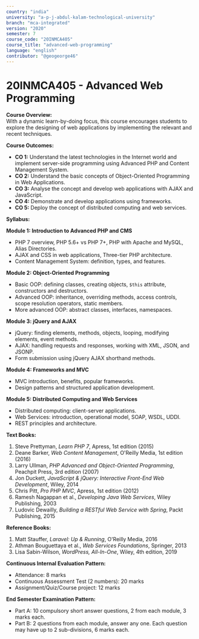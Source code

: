 ```yaml
---
country: "india"
university: "a-p-j-abdul-kalam-technological-university"
branch: "mca-integrated"
version: "2020"
semester: 7
course_code: "20INMCA405"
course_title: "advanced-web-programming"
language: "english"
contributor: "@geogeorge46"
---
```


# 20INMCA405 - Advanced Web Programming

**Course Overview:**  
With a dynamic learn-by-doing focus, this course encourages students to explore the designing of web applications by implementing the relevant and recent techniques.

**Course Outcomes:**  
- **CO 1:** Understand the latest technologies in the Internet world and implement server-side programming using Advanced PHP and Content Management System.  
- **CO 2:** Understand the basic concepts of Object-Oriented Programming in Web Applications.  
- **CO 3:** Analyse the concept and develop web applications with AJAX and JavaScript.  
- **CO 4:** Demonstrate and develop applications using frameworks.  
- **CO 5:** Deploy the concept of distributed computing and web services.

**Syllabus:**

**Module 1: Introduction to Advanced PHP and CMS**  
- PHP 7 overview, PHP 5.6+ vs PHP 7+, PHP with Apache and MySQL, Alias Directories.  
- AJAX and CSS in web applications, Three-tier PHP architecture.  
- Content Management System: definition, types, and features.

**Module 2: Object-Oriented Programming**  
- Basic OOP: defining classes, creating objects, `$this` attribute, constructors and destructors.  
- Advanced OOP: inheritance, overriding methods, access controls, scope resolution operators, static members.  
- More advanced OOP: abstract classes, interfaces, namespaces.

**Module 3: jQuery and AJAX**  
- jQuery: finding elements, methods, objects, looping, modifying elements, event methods.  
- AJAX: handling requests and responses, working with XML, JSON, and JSONP.  
- Form submission using jQuery AJAX shorthand methods.

**Module 4: Frameworks and MVC**  
- MVC introduction, benefits, popular frameworks.  
- Design patterns and structured application development.

**Module 5: Distributed Computing and Web Services**  
- Distributed computing: client-server applications.  
- Web Services: introduction, operational model, SOAP, WSDL, UDDI.  
- REST principles and architecture.

**Text Books:**  
1. Steve Prettyman, *Learn PHP 7*, Apress, 1st edition (2015)  
2. Deane Barker, *Web Content Management*, O'Reilly Media, 1st edition (2016)  
3. Larry Ullman, *PHP Advanced and Object-Oriented Programming*, Peachpit Press, 3rd edition (2007)  
4. Jon Duckett, *JavaScript & jQuery: Interactive Front-End Web Development*, Wiley, 2014  
5. Chris Pitt, *Pro PHP MVC*, Apress, 1st edition (2012)  
6. Ramesh Nagappan et al., *Developing Java Web Services*, Wiley Publishing, 2003  
7. Ludovic Dewailly, *Building a RESTful Web Service with Spring*, Packt Publishing, 2015  

**Reference Books:**  
1. Matt Stauffer, *Laravel: Up & Running*, O'Reilly Media, 2016  
2. Athman Bouguettaya et al., *Web Services Foundations*, Springer, 2013  
3. Lisa Sabin-Wilson, *WordPress, All-In-One*, Wiley, 4th edition, 2019  

**Continuous Internal Evaluation Pattern:**  
- Attendance: 8 marks  
- Continuous Assessment Test (2 numbers): 20 marks  
- Assignment/Quiz/Course project: 12 marks  

**End Semester Examination Pattern:**  
- Part A: 10 compulsory short answer questions, 2 from each module, 3 marks each.  
- Part B: 2 questions from each module, answer any one. Each question may have up to 2 sub-divisions, 6 marks each.
